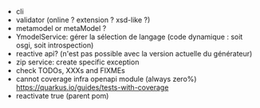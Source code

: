- cli
- validator (online ? extension ? xsd-like ?)
- metamodel or metaModel ?
- YmodelService: gérer la sélection de langage (code dynamique : soit osgi, soit introspection)
- reactive api? (n'est pas possible avec la version actuelle du générateur)
- zip service: create specific exception
- check TODOs, XXXs and FIXMEs
- cannot coverage infra openapi module (always zero%) https://quarkus.io/guides/tests-with-coverage
- reactivate <failBuildOnAnyVulnerability>true</failBuildOnAnyVulnerability> (parent pom)